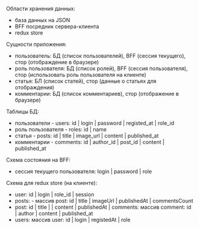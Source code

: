 Области хранения данных:

-   база данных на JSON
-   BFF посредник сервера-клиента
-   redux store

Сущности приложения:

-   пользователь: БД (список пользователей), BFF (сессия текущего), стор (отображдение в браузере)
-   роль пользователя: БД (список ролей), BFF (сессия пользователя), стор (использовать роль пользователя на клиенте)
-   статья: БЛ (список статей), стор (данные о статьях для отображдения)
-   комментарии: БД (список комментариев), стор (отображение в браузере)

Таблицы БД:

-   пользователи - users: id | login | password | registed_at | role_id
-   роль пользователя - roles: id | name
-   статья - posts: id | title | image_url | content | published_at
-   комментарии - comments: id | author_id | post_id | content | published_at

Схема состояния на BFF:

-   сессия текущего пользователя: login | password | role

Схема для redux store (на клиенте):

-   user: id | login | role_id | session
-   posts: - массив post: id | title | imageUrl | publishedAt | commentsCount
-   post: id | title | | content | publishedAt | comments: массив comment: id | author | content | published_at
-   users: массив user: id | login | registedAt | role
